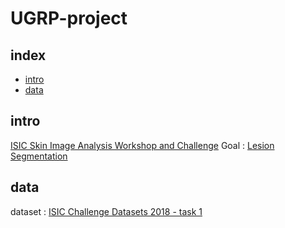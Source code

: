 # UGRP-project



## index
- [intro](#intro)
- [data](#data)

## intro
[ISIC Skin Image Analysis Workshop and Challenge](https://workshop.isic-archive.com/2018/)
Goal : [Lesion Segmentation](https://challenge.isic-archive.com/landing/2018/45/)

## data
dataset : [ISIC Challenge Datasets 2018 - task 1](https://challenge.isic-archive.com/data/#2018)
